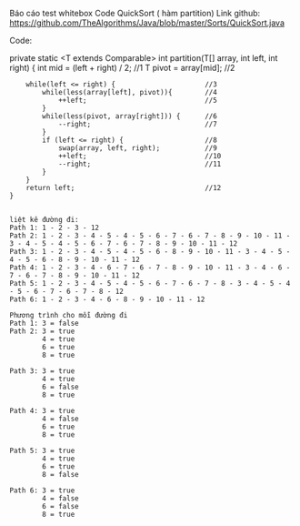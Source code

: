 Báo cáo test whitebox 
Code QuickSort ( hàm partition)
Link github: https://github.com/TheAlgorithms/Java/blob/master/Sorts/QuickSort.java

Code:

private static <T extends Comparable<T>> int partition(T[] array, int left, int right) {
        int mid = (left + right) / 2;               //1
        T pivot = array[mid];                       //2

        while(left <= right) {                      //3
            while(less(array[left], pivot)){        //4
                ++left;                             //5
            }
            while(less(pivot, array[right])) {      //6
                --right;                            //7
            } 
            if (left <= right) {                    //8
                swap(array, left, right);           //9
                ++left;                             //10
                --right;                            //11
            }
        }
        return left;                                //12
    }
    
    
    liệt kê đường đi:
    Path 1: 1 - 2 - 3 - 12
    Path 2: 1 - 2 - 3 - 4 - 5 - 4 - 5 - 6 - 7 - 6 - 7 - 8 - 9 - 10 - 11 - 3 - 4 - 5 - 4 - 5 - 6 - 7 - 6 - 7 - 8 - 9 - 10 - 11 - 12
    Path 3: 1 - 2 - 3 - 4 - 5 - 4 - 5 - 6 - 8 - 9 - 10 - 11 - 3 - 4 - 5 - 4 - 5 - 6 - 8 - 9 - 10 - 11 - 12
    Path 4: 1 - 2 - 3 - 4 - 6 - 7 - 6 - 7 - 8 - 9 - 10 - 11 - 3 - 4 - 6 - 7 - 6 - 7 - 8 - 9 - 10 - 11 - 12
    Path 5: 1 - 2 - 3 - 4 - 5 - 4 - 5 - 6 - 7 - 6 - 7 - 8 - 3 - 4 - 5 - 4 - 5 - 6 - 7 - 6 - 7 - 8 - 12
    Path 6: 1 - 2 - 3 - 4 - 6 - 8 - 9 - 10 - 11 - 12
    
    Phương trình cho mỗi đường đi
    Path 1: 3 = false
    Path 2: 3 = true
            4 = true
            6 = true
            8 = true
            
    Path 3: 3 = true
            4 = true
            6 = false
            8 = true
            
    Path 4: 3 = true
            4 = false
            6 = true
            8 = true
            
    Path 5: 3 = true
            4 = true
            6 = true
            8 = false      
            
    Path 6: 3 = true
            4 = false
            6 = false
            8 = true
